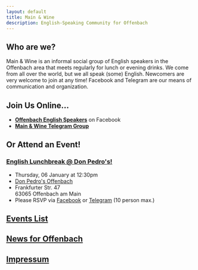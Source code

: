 ```yaml
---
layout: default
title: Main & Wine
description: English-Speaking Community for Offenbach
---
```

## Who are we?
Main & Wine is an informal social group of English speakers in the Offenbach area that meets regularly for lunch or evening drinks. We come from all over the world, but we all speak (some) English. Newcomers are very welcome to join at any time! Facebook and Telegram are our means of communication and organization. 

## Join Us Online...
- [**Offenbach English Speakers**](https://www.facebook.com/groups/offenbachenglishspeakers) on Facebook
- [**Main & Wine Telegram Group**](https://t.me/mainandwine)

## Or Attend an Event!
### [English Lunchbreak @ Don Pedro's!](https://mainandwine.eu/events_lunchbreak_2022-01-06)
  - Thursday, 06 January at 12:30pm
  - [Don Pedro's Offenbach](https://www.facebook.com/donpedroscoffee/)
  - Frankfurter Str. 47  
    63065 Offenbach am Main
  - Please RSVP via [Facebook](https://www.facebook.com/groups/offenbachenglishspeakers) or [Telegram](https://t.me/mainandwine) (10 person max.)

## [Events List](https://mainandwine.eu/events)

## [News for Offenbach](https://mainandwine.eu/news)

## [Impressum](https://mainandwine.eu/impressum)
